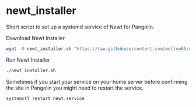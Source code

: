 # newt_installer
Short script to set up a systemd service of Newt for Pangolin.

Download Newt Installer
```bash
wget -O newt_installer.sh "https://raw.githubusercontent.com/mellow65/newt_installer/refs/heads/main/newt_installer.sh" && chmod +x ./newt_installer.sh
```

Run Newt Installer
```bash
./newt_installer.sh
```

Sometimes if you start your service on your home server before confirming the site in Pangolin you might need to restart the service.
```bash
systemctl restart newt.service
```
